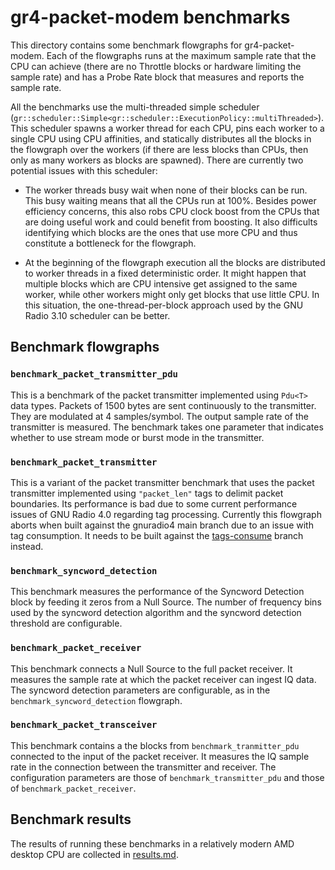 # gr4-packet-modem benchmarks

This directory contains some benchmark flowgraphs for gr4-packet-modem. Each of
the flowgraphs runs at the maximum sample rate that the CPU can achieve (there
are no Throttle blocks or hardware limiting the sample rate) and has a Probe
Rate block that measures and reports the sample rate.

All the benchmarks use the multi-threaded simple scheduler
(`gr::scheduler::Simple<gr::scheduler::ExecutionPolicy::multiThreaded>`). This
scheduler spawns a worker thread for each CPU, pins each worker to a single CPU
using CPU affinities, and statically distributes all the blocks in the flowgraph
over the workers (if there are less blocks than CPUs, then only as many workers
as blocks are spawned). There are currently two potential issues with this scheduler:

- The worker threads busy wait when none of their blocks can be run. This busy
  waiting means that all the CPUs run at 100%. Besides power efficiency
  concerns, this also robs CPU clock boost from the CPUs that are doing useful
  work and could benefit from boosting. It also difficults identifying which
  blocks are the ones that use more CPU and thus constitute a bottleneck for the
  flowgraph.

- At the beginning of the flowgraph execution all the blocks are distributed to
  worker threads in a fixed deterministic order. It might happen that multiple
  blocks which are CPU intensive get assigned to the same worker, while other
  workers might only get blocks that use little CPU. In this situation, the
  one-thread-per-block approach used by the GNU Radio 3.10 scheduler can be better.

## Benchmark flowgraphs

### `benchmark_packet_transmitter_pdu`

This is a benchmark of the packet transmitter implemented using `Pdu<T>` data
types. Packets of 1500 bytes are sent continuously to the transmitter. They are
modulated at 4 samples/symbol. The output sample rate of the transmitter is
measured. The benchmark takes one parameter that indicates whether to use stream
mode or burst mode in the transmitter.

### `benchmark_packet_transmitter`

This is a variant of the packet transmitter benchmark that uses the packet
transmitter implemented using `"packet_len"` tags to delimit packet
boundaries. Its performance is bad due to some current performance issues of GNU
Radio 4.0 regarding tag processing. Currently this flowgraph aborts when built
against the gnuradio4 main branch due to an issue with tag consumption. It needs
to be built against the
[tags-consume](https://github.com/daniestevez/gnuradio4/tree/tags-consume)
branch instead.

### `benchmark_syncword_detection`

This benchmark measures the performance of the Syncword Detection block by
feeding it zeros from a Null Source. The number of frequency bins used by the
syncword detection algorithm and the syncword detection threshold are configurable.

### `benchmark_packet_receiver`

This benchmark connects a Null Source to the full packet receiver. It measures
the sample rate at which the packet receiver can ingest IQ data. The syncword
detection parameters are configurable, as in the `benchmark_syncword_detection`
flowgraph.

### `benchmark_packet_transceiver`

This benchmark contains a the blocks from `benchmark_tranmitter_pdu` connected
to the input of the packet receiver. It measures the IQ sample rate in the
connection between the transmitter and receiver. The configuration parameters
are those of `benchmark_transmitter_pdu` and those of `benchmark_packet_receiver`.

## Benchmark results

The results of running these benchmarks in a relatively modern AMD desktop CPU
are collected in [results.md](results.md).
